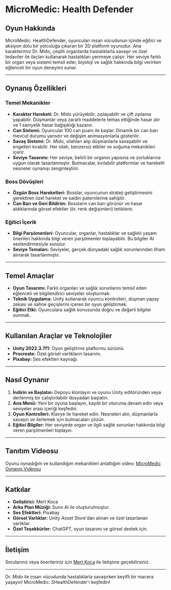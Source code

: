 # MicroMedic: Health Defender

## Oyun Hakkında

MicroMedic: HealthDefender, oyuncuları insan vücudunun içinde eğitici ve aksiyon dolu bir yolculuğa çıkaran bir 2D platform oyunudur. Ana karakterimiz Dr. Mido, çeşitli organlarda hastalıklarla savaşır ve özel tedaviler ile ilaçları kullanarak hastalıkları yenmeye çalışır. Her seviye farklı bir organ veya sistemi temsil eder, biyoloji ve sağlık hakkında bilgi verirken eğlenceli bir oyun deneyimi sunar.

---

## Oynanış Özellikleri

### Temel Mekanikler
- **Karakter Hareketi:** Dr. Mido yürüyebilir, zıplayabilir ve çift zıplama yapabilir. Düşmanlar veya zararlı maddelerle temas ettiğinde hasar alır ve 1 saniyelik hasar bağışıklığı kazanır.
- **Can Sistemi:** Oyuncular 100 can puanı ile başlar. Dinamik bir can barı mevcut durumu yansıtır ve değişim animasyonlarla gösterilir.
- **Savaş Sistemi:** Dr. Mido, silahları alıp düşmanlarla savaşabilir ve engelleri kırabilir. Her silah, benzersiz etkiler ve soğuma mekanikleri içerir.
- **Seviye Tasarımı:** Her seviye, belirli bir organın yapısına ve zorluklarına uygun olarak tasarlanmıştır. Bulmacalar, kırılabilir platformlar ve hareketli nesneler oynanışı zenginleştirir.

### Boss Dövüşleri
- **Özgün Boss Hareketleri:** Bosslar, oyuncunun strateji geliştirmesini gerektiren özel hareket ve saldırı paternlerine sahiptir.
- **Can Barı ve Geri Bildirim:** Bossların can barı görünür ve hasar aldıklarında görsel efektler (ör. renk değişimleri) tetiklenir.

### Eğitici İçerik
- **Bilgi Parşömenleri:** Oyuncular, organlar, hastalıklar ve sağlıklı yaşam önerileri hakkında bilgi veren parşömenler toplayabilir. Bu bilgiler AI seslendirmesiyle sunulur.
- **Seviye Temaları:** Seviyeler, gerçek dünyadaki sağlık sorunlarından ilham alınarak tasarlanmıştır.

---

## Temel Amaçlar

- **Oyun Tasarımı:** Farklı organları ve sağlık sorunlarını temsil eden eğlenceli ve bilgilendirici seviyeler oluşturmak.
- **Teknik Uygulama:** Unity kullanarak oyuncu kontrolleri, düşman yapay zekası ve sahne geçişlerini içeren bir oyun geliştirmek.
- **Eğitici Etki:** Oyunculara sağlık konusunda doğru ve değerli bilgiler sunmak.

---

## Kullanılan Araçlar ve Teknolojiler

- **Unity 2022.3.7f1:** Oyun geliştirme platformu sürümü.
- **Procreate:** Özel görsel varlıkların tasarımı.
- **Pixabay:** Ses efektleri kaynağı.

---

## Nasıl Oynanır

1. **İndirin ve Başlatın:** Depoyu klonlayın ve oyunu Unity editöründen veya derlenmiş bir çalıştırılabilir dosyadan başlatın.
2. **Ana Menü:** Yeni bir oyuna başlayın, kayıtlı bir oturuma devam edin veya seviyeler arası içeriği keşfedin.
3. **Oyun Kontrolleri:** Klavye ile hareket edin. Nesneleri alın, düşmanlarla savaşın ve ilerlemek için bulmacaları çözün.
4. **Eğitici Bilgiler:** Her seviyede organ ve ilgili sağlık sorunları hakkında bilgi veren parşömenleri toplayın.

---

## Tanıtım Videosu

Oyunu oynadığım ve kullandığım mekanikleri anlattığım video: [MicroMedic Oynanış Videosu](https://youtu.be/m_FbhqwQgVg?si=ZXUwiu0yc8WHbWtg)

---

## Katkılar

- **Geliştirici:** Mert Koca
- **Arka Plan Müziği:** Suno AI ile oluşturulmuştur.
- **Ses Efektleri:** Pixabay
- **Görsel Varlıklar:** Unity Asset Store'dan alınan ve özel tasarlanan varlıklar.
- **Özel Teşekkürler:** ChatGPT, oyun tasarımı ve görsel destek için.

---

## İletişim

Sorularınız veya önerileriniz için [Mert Koca](mailto:mertkoca.business@hotmail.com) ile iletişime geçebilirsiniz.

---

Dr. Mido ile insan vücudunda hastalıklarla savaşırken keyifli bir macera yaşayın! MicroMedic: SHealthDefender'ı keşfedin!

